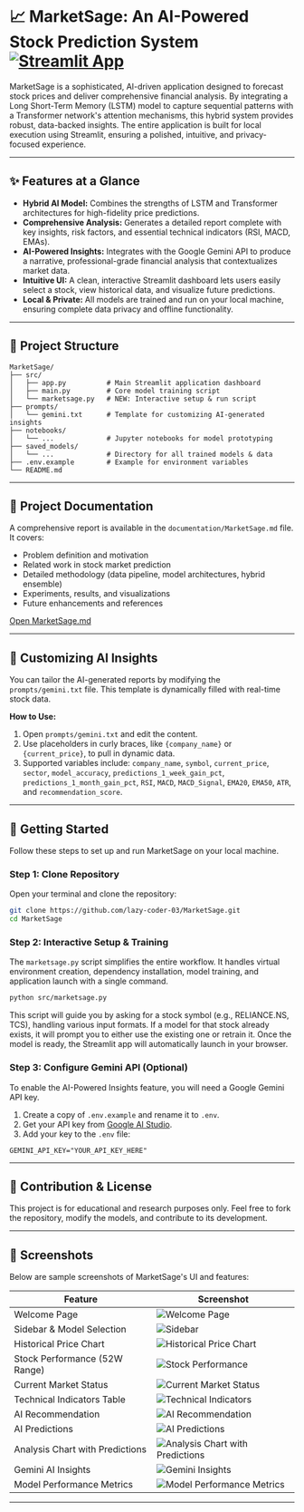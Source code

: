
# 📈 MarketSage: An AI-Powered Stock Prediction System [![Streamlit App](https://static.streamlit.io/badges/streamlit_badge_black_white.svg)](https://marketsage-sayantan.streamlit.app/)


MarketSage is a sophisticated, AI-driven application designed to forecast stock prices and deliver comprehensive financial analysis. By integrating a Long Short-Term Memory (LSTM) model to capture sequential patterns with a Transformer network's attention mechanisms, this hybrid system provides robust, data-backed insights. The entire application is built for local execution using Streamlit, ensuring a polished, intuitive, and privacy-focused experience.

---

## ✨ Features at a Glance

- **Hybrid AI Model:** Combines the strengths of LSTM and Transformer architectures for high-fidelity price predictions.
- **Comprehensive Analysis:** Generates a detailed report complete with key insights, risk factors, and essential technical indicators (RSI, MACD, EMAs).
- **AI-Powered Insights:** Integrates with the Google Gemini API to produce a narrative, professional-grade financial analysis that contextualizes market data.
- **Intuitive UI:** A clean, interactive Streamlit dashboard lets users easily select a stock, view historical data, and visualize future predictions.
- **Local & Private:** All models are trained and run on your local machine, ensuring complete data privacy and offline functionality.

---

## 📁 Project Structure

```text
MarketSage/
├── src/
│   ├── app.py          # Main Streamlit application dashboard
│   ├── main.py         # Core model training script
│   └── marketsage.py   # NEW: Interactive setup & run script
├── prompts/
│   └── gemini.txt      # Template for customizing AI-generated insights
├── notebooks/
│   └── ...             # Jupyter notebooks for model prototyping
├── saved_models/
│   └── ...             # Directory for all trained models & data
├── .env.example        # Example for environment variables
└── README.md
```

---
## 📖 Project Documentation

A comprehensive report is available in the `documentation/MarketSage.md` file. It covers:

- Problem definition and motivation
- Related work in stock market prediction
- Detailed methodology (data pipeline, model architectures, hybrid ensemble)
- Experiments, results, and visualizations
- Future enhancements and references

[Open MarketSage.md](documentation/MARKETSAGE.md.md)

---

## 🎨 Customizing AI Insights

You can tailor the AI-generated reports by modifying the `prompts/gemini.txt` file. This template is dynamically filled with real-time stock data.

**How to Use:**

1. Open `prompts/gemini.txt` and edit the content.
2. Use placeholders in curly braces, like `{company_name}` or `{current_price}`, to pull in dynamic data.
3. Supported variables include: `company_name`, `symbol`, `current_price`, `sector`, `model_accuracy`, `predictions_1_week_gain_pct`, `predictions_1_month_gain_pct`, `RSI`, `MACD`, `MACD_Signal`, `EMA20`, `EMA50`, `ATR`, and `recommendation_score`.

---

## 🚀 Getting Started

Follow these steps to set up and run MarketSage on your local machine.

### Step 1: Clone Repository

Open your terminal and clone the repository:

```bash
git clone https://github.com/lazy-coder-03/MarketSage.git
cd MarketSage
```

### Step 2: Interactive Setup & Training

The `marketsage.py` script simplifies the entire workflow. It handles virtual environment creation, dependency installation, model training, and application launch with a single command.

```bash
python src/marketsage.py
```

This script will guide you by asking for a stock symbol (e.g., RELIANCE.NS, TCS), handling various input formats. If a model for that stock already exists, it will prompt you to either use the existing one or retrain it. Once the model is ready, the Streamlit app will automatically launch in your browser.

### Step 3: Configure Gemini API (Optional)

To enable the AI-Powered Insights feature, you will need a Google Gemini API key.

1. Create a copy of `.env.example` and rename it to `.env`.
2. Get your API key from [Google AI Studio](https://aistudio.google.com/app/apikey).
3. Add your key to the `.env` file:

```text
GEMINI_API_KEY="YOUR_API_KEY_HERE"
```

---

## 🤝 Contribution & License

This project is for educational and research purposes only. Feel free to fork the repository, modify the models, and contribute to its development.


---

## 📸 Screenshots

Below are sample screenshots of MarketSage's UI and features:

| Feature | Screenshot |
|---------|------------|
| Welcome Page | ![Welcome Page](images/Welcome_Page.png) |
| Sidebar & Model Selection | ![Sidebar](images/Sidebar.png) |
| Historical Price Chart | ![Historical Price Chart](images/Historical_Price_Chart.png) |
| Stock Performance (52W Range) | ![Stock Performance](images/Stock_Performance.png) |
| Current Market Status | ![Current Market Status](images/Current_Market_Status.png) |
| Technical Indicators Table | ![Technical Indicators](images/Technical_indicators.png) |
| AI Recommendation | ![AI Recommendation](images/AI_Recomendation.png) |
| AI Predictions | ![AI Predictions](images/AI_Predictions.png) |
| Analysis Chart with Predictions | ![Analysis Chart with Predictions](images/Analysis_Chart_with_Predictions.png) |
| Gemini AI Insights | ![Gemini Insights](images/Gemini_insights.png) |
| Model Performance Metrics | ![Model Performance Metrics](images/Model_performance_metrics.png) |
---
